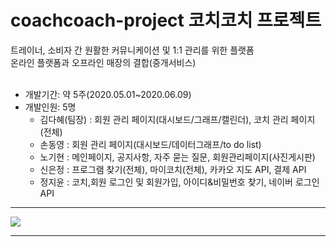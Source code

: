 # coachcoach-project 코치코치 프로젝트

트레이너, 소비자 간 원활한 커뮤니케이션 및 1:1 관리를 위한 플랫폼   
온라인 플랫폼과 오프라인 매장의 결합(중개서비스)
<br>
<br>
* 개발기간: 약 5주(2020.05.01~2020.06.09)
* 개발인원: 5명 
    - 김다혜(팀장) : 회원 관리 페이지(대시보드/그래프/캘린더), 코치 관리 페이지(전체)
    - 손동영 : 회원 관리 페이지(대시보드/데이터그래프/to do list)
    - 노기현 : 메인페이지, 공지사항, 자주 묻는 질문, 회원관리페이지(사진게시판)
    - 신은정 : 프로그램 찾기(전체), 마이코치(전체), 카카오 지도 API, 결제 API
    - 정지윤 : 코치,회원 로그인 및 회원가입, 아이디&비밀번호 찾기, 네이버 로그인 API


<hr>
 <img src="https://user-images.githubusercontent.com/58450757/83962747-ecf46d00-a8da-11ea-827f-2d288c0f5a3a.PNG">
<hr>
